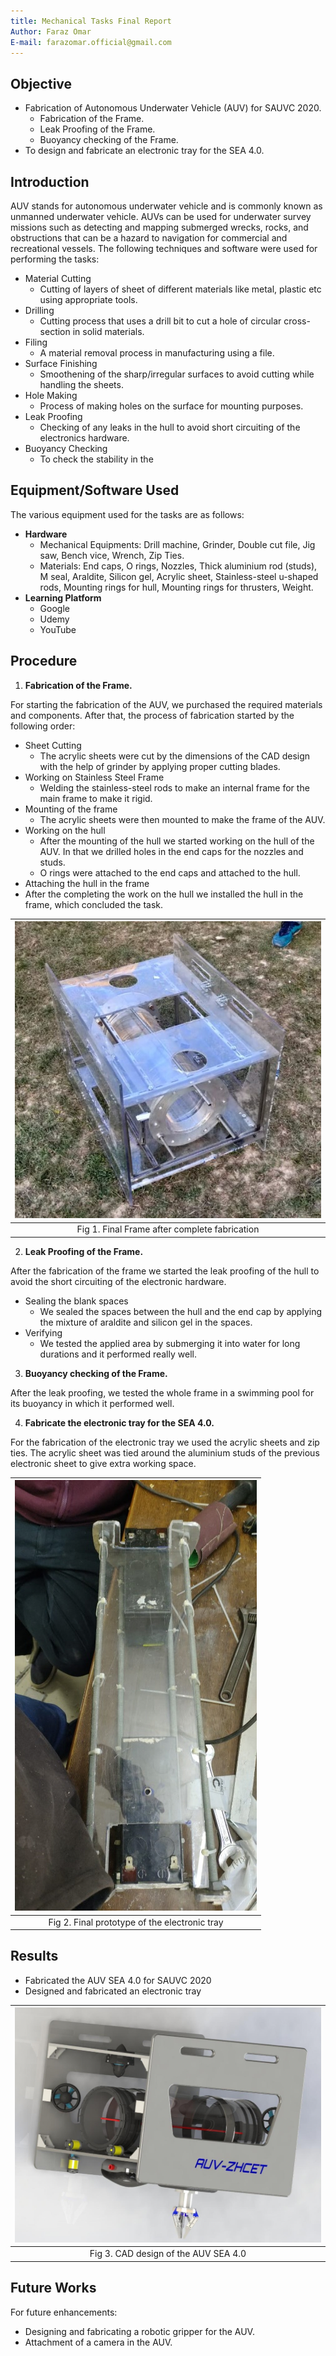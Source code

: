 ```yaml
---
title: Mechanical Tasks Final Report
Author: Faraz Omar
E-mail: farazomar.official@gmail.com
---
```


## Objective

- Fabrication of Autonomous Underwater Vehicle (AUV) for SAUVC 2020.
    - Fabrication of the Frame.
    - Leak Proofing of the Frame.
    - Buoyancy checking of the Frame.
- To design and fabricate an electronic tray for the SEA 4.0.

## Introduction

AUV stands for autonomous underwater vehicle and is commonly known as unmanned underwater vehicle. AUVs can be used for underwater survey missions such as detecting and mapping submerged wrecks, rocks, and obstructions that can be a hazard to navigation for commercial and recreational vessels.
The following techniques and software were used for performing the tasks:

- Material Cutting
    - Cutting of layers of sheet of different materials like metal, plastic etc using appropriate tools.
- Drilling
    - Cutting process that uses a drill bit to cut a hole of circular cross-section in solid materials.
- Filing
    - A material removal process in manufacturing using a file.
- Surface Finishing
    - Smoothening of the sharp/irregular surfaces to avoid cutting while handling the sheets.
- Hole Making
    - Process of making holes on the surface for mounting purposes.
- Leak Proofing
    - Checking of any leaks in the hull to avoid short circuiting of the electronics hardware.
- Buoyancy Checking
    - To check the stability in the

## Equipment/Software Used

The various equipment used for the tasks are as follows:

- __Hardware__
    - Mechanical Equipments: Drill machine, Grinder, Double cut file, Jig saw, Bench vice, Wrench, Zip Ties.
    - Materials: End caps, O rings, Nozzles, Thick aluminium rod (studs), M seal, Araldite, Silicon gel, Acrylic sheet, Stainless-steel u-shaped rods, Mounting rings for hull, Mounting rings for thrusters, Weight.
- __Learning Platform__
    - Google
    - Udemy
    - YouTube

## Procedure

1. __Fabrication of the Frame.__

For starting the fabrication of the AUV, we purchased the required materials and components. After that, the process of fabrication started by the following order:

- Sheet Cutting
    - The acrylic sheets were cut by the dimensions of the CAD design with the help of grinder by applying proper cutting blades.
- Working on Stainless Steel Frame
    - Welding the stainless-steel rods to make an internal frame for the main frame to make it rigid.
- Mounting of the frame
    - The acrylic sheets were then mounted to make the frame of the AUV.
- Working on the hull
    - After the mounting of the hull we started working on the hull of the AUV. In that we drilled holes in the end caps for the nozzles and studs.
    - O rings were attached to the end caps and attached to the hull.
- Attaching the hull in the frame
- After the completing the work on the hull we installed the hull in the frame, which concluded the task.

| ![Final Frame](static/faraz_01.jpg) |
|:--:|
| Fig 1. Final Frame after complete fabrication |

2. __Leak Proofing of the Frame.__

After the fabrication of the frame we started the leak proofing of the hull to avoid the short circuiting of the electronic hardware.

- Sealing the blank spaces
    - We sealed the spaces between the hull and the end cap by applying the mixture of araldite and silicon gel in the spaces.
- Verifying
    - We tested the applied area by submerging it into water for long durations and it performed really well.

3. __Buoyancy checking of the Frame.__

After the leak proofing, we tested the whole frame in a swimming pool for its buoyancy in which it performed well.

4. __Fabricate the electronic tray for the SEA 4.0.__

For the fabrication of the electronic tray we used the acrylic sheets and zip ties. The acrylic sheet was tied around the aluminium studs of the previous electronic sheet to give extra working space.

| ![Final prototype](static/faraz_02.jpg) |
|:--:|
| Fig 2. Final prototype of the electronic tray |

## Results

- Fabricated the AUV SEA 4.0 for SAUVC 2020
- Designed and fabricated an electronic tray

| ![CAD design](static/faraz_03.jpg) |
|:--:|
| Fig 3. CAD design of the AUV SEA 4.0 |

## Future Works

For future enhancements:

- Designing and fabricating a robotic gripper for the AUV.
- Attachment of a camera in the AUV.
